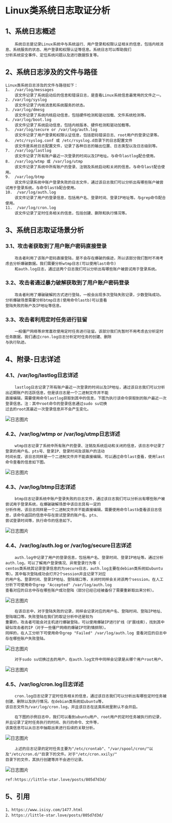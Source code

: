 # Linux类系统日志取证分析

## 1、系统日志概述
        系统日志是记录Linux系统中与系统运行、用户登录和权限认证相关的信息，包括内核消息、系统服务的状态、用户登录和权限认证等信息。系统日志可以帮助我们
    分析系统安全事件、定位系统问题以及进行数据恢复等。

## 2、系统日志涉及的文件与路径
    Linux类系统日志涉及的文件与路径如下：
    1.  /var/log/messages
        该文件记录了系统启动后的信息和错误日志，是查看Linux系统信息最常用的文件之一。
    2. /var/log/syslog
        该文件记录了内核消息和系统服务的状态。
    3. /var/log/dmesg
        该文件记录了系统内核启动信息，包括硬件检测和驱动加载、文件系统检测等。
    4. /var/log/boot.log
        该文件记录了系统启动信息，包括内核版本、硬件检测和驱动加载等。
    5.  /var/log/secure or /var/log/auth.log
        该文件记录了用户登录和权限认证信息，包括密码错误日志、root用户的登录记录等。
    6.  /etc/rsyslog.conf 或 /etc/rsyslog.d目录下的日志配置文件
        该文件是系统日志配置文件，记录了各种日志的输出位置、日志类型以及日志级别等。
    7.  /var/log/lastlog
        该文件记录了所有账户最近一次登录的时间以及IP地址。与命令lastlog配合使用。
    8.  /var/log/wtmp 或 /var/log/utmp
        该文件记录了系统中所有账户的登录、注销及系统启动和关闭的信息。与命令last配合使用。
    9.  /var/log/btmp
        该文件记录系统中账户登录失败的日志文件，通过该日志我们可以分析出有哪些账户被尝试用于登录系统。与命令lastb配合使用。
    10.  /var/log/auth.log
        该文件记录了用户的登录信息，包括用户名、登录时间、登录IP地址等。与grep命令配合使用。
    11.  /var/log/cron.log
        该文件记录了定时任务相关的信息，包括创建、删除和执行情况等。

## 3、系统日志取证场景分析

### 3.1、攻击者获取到了用户账户密码直接登录
        攻击者利用了该账户密码直接登陆，是不会存在爆破的痕迹，所以该部分我们暂时不用考虑去分析爆破数据。我们需要分析wtmp日志(可以使用last命令)
        和auth.log日志，通过这两个日志我们可以分析出有哪些账户被尝试用于登录系统。

### 3.2、攻击者通过暴力破解获取到了用户账户密码登录
        攻击者利用了爆破破解的方式进行登陆，一般会出现多次登陆失败记录，少数登陆成功。分析爆破场景需要分析btmp日志(使用命令lastb)可以查看
    登陆失败的账户及IP地址等信息。

### 3.3、攻击者利用定时任务进行驻留
        一般僵尸网络等非常喜欢使用定时任务进行驻留。该部分我们先暂时不用考虑去分析定时任务数据，我们通过cron.log日志分析定时任务的创建、删除
    与执行轨迹。

## 4、附录-日志详述

### 4.1、/var/log/lastlog日志详述
        lastlog日志记录了所有账户最近一次登录的时间以及IP地址，通过该日志我们可以分析出近期账户的活跃信息，但是该日志是一个二进制文件并不能
    直接编辑，需要使用命令lastlog获取到其中的信息，下图为执行该命令获取到的账户最近一次登录信息。注：其中root命令的登录信息通过sudo su切换
    过去的root其最近一次登录信息并不会产生变化。

![日志图片](./imgs/linux-forensic-syslog-lastlog1.png)

### 4.2、/var/log/wtmp or /var/log/utmp日志详述
        wtmp日志记录了系统中所有账户的登录、注销及系统启动和关闭的信息，该日志中记录了登录的用户名、pts号、登录IP、登录时间及该账户的活动
    时间长度，该日志同样是一个二进制文件并不能直接编辑，可以通过命令last查看，使用last命令查看的信息如下图。

![日志图片](./imgs/linux-forensic-syslog-wtmp1.png)

### 4.3、/var/log/btmp日志详述
        btmp日志记录系统中账户登录失败的日志文件，通过该日志我们可以分析出有哪些账户被尝试用于登录系统，在爆破破解场景中该日志具有一定的
    分析作用，该日志同样是一个二进制文件并不能直接编辑，需要使用命令lastb查看该日志信息，该命令返回的信息中存在尝试登录的账户名、pts、
    尝试登录时间等，执行命令的信息如下。

![日志图片](./imgs/linux-forensic-syslog-btmp1.png)

### 4.4、/var/log/auth.log or /var/log/secure日志详述
        auth.log中记录了用户的登录信息，包括用户名、登录时间、登录IP地址等。通过分析auth.log，可以了解用户登录情况、异常登录行为等（
    centos类系统其记录登录信息的为secure日志，auth.log主要在debian类系统如ubuntu等）。其中每次登陆成功会打开2个session并且记录下对应
    的用户名、登录时间、登录IP地址、登陆端口等，关闭时同样会关闭该两个session。在人工分析下可使用命令grep "Accepted" /var/log/auth.log 
    查看对应的日志中存在哪些账户成功登陆（部分已经已经被备份了需要重新取出来分析）。

![日志图片](./imgs/linux-forensic-syslog-authlog1.png)

        在该日志中，对于登陆失败的记录，同样会记录对应的用户名、登陆时间、登陆IP地址、登陆端口等。失败登陆在我们的取证分析中还是较为
    重要的，攻击者可能会对主机进行爆破登陆，可以使用爆破IP进行扩线（扩展线索），找到其中疑似攻击者的IP（对于一些僵尸网络的爆破IP可酌情排除）。
    同样的，在人工分析下可使用命令grep "Failed" /var/log/auth.log 查看对应的日志中存在哪些账户失败登陆。

![日志图片](./imgs/linux-forensic-syslog-authlog2.png)

        对于sudo su切换过去的用户，在auth.log文件中同样会记录是从哪个用户root用户。

![日志图片](./imgs/linux-forensic-syslog-authlog3.png)

### 4.5、/var/log/cron.log日志详述
        cron.log日志记录了定时任务相关的信息，通过该日志我们可以分析出有哪些定时任务被创建、删除以及执行情况。在debian类系统如ubuntu等，
    该日志文件为/var/log/cron.log，并且该日志在这类系统里默认不会开启。

        在下图的示例日志中，我们可以看到ubuntu用户、root用户的定时任务被执行的记录，并且记录了定时任务执行的时间、执行的命令、文件等，
    该类信息可以从日志中抽取出来进行后续的关联分析。

![日志图片](./imgs/linux-forensic-syslog-cron.png)

        上述的日志记录的定时任务主要为"/etc/crontab"、"/var/spool/cron/"以及"/etc/cron.d/"目录下的文件。对于"/etc/cron.xxily/"
    目录下的文件，其执行创建等并不会进行记录。

![日志图片](./imgs/linux-forensic-syslog-cron1.png)

    ref:https://little-star.love/posts/805d7d3d/

## 5、引用
    1、https://www.isisy.com/1477.html
    2、https://little-star.love/posts/805d7d3d/